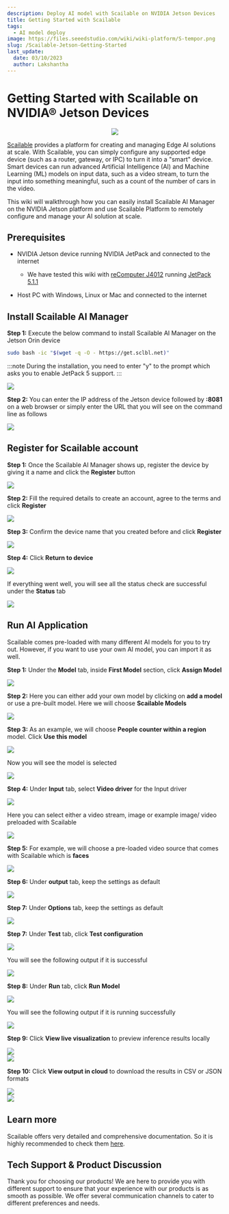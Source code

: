 ```yaml
---
description: Deploy AI model with Scailable on NVIDIA Jetson Devices
title: Getting Started with Scailable
tags:
  - AI model deploy
image: https://files.seeedstudio.com/wiki/wiki-platform/S-tempor.png
slug: /Scailable-Jetson-Getting-Started
last_update:
  date: 03/10/2023
  author: Lakshantha
---
```


# Getting Started with Scailable on NVIDIA® Jetson Devices

<div align="center"><img width="{1000}" src="https://files.seeedstudio.com/wiki/Scailable/wiki-thumb.gif" /></div>

[Scailable](https://scailable.net) provides a platform for creating and managing Edge AI solutions at scale. With Scailable, you can simply configure any supported edge device (such as a router, gateway, or IPC) to turn it into a "smart" device. Smart devices can run advanced Artificial Intelligence (AI) and Machine Learning (ML) models on input data, such as a video stream, to turn the input into something meaningful, such as a count of the number of cars in the video.

This wiki will walkthrough how you can easily install Scailable AI Manager on the NVIDIA Jetson platform and use Scailable Platform to remotely configure and manage your AI solution at scale.

## Prerequisites

- NVIDIA Jetson device running NVIDIA JetPack and connected to the internet

  - We have tested this wiki with [reComputer J4012](https://www.seeedstudio.com/reComputer-J4012-p-5586.html) running [JetPack 5.1.1](https://developer.nvidia.com/embedded/jetpack-sdk-511)
- Host PC with Windows, Linux or Mac and connected to the internet

## Install Scailable AI Manager

**Step 1:** Execute the below command to install Scailable AI Manager on the Jetson Orin device 

```sh
sudo bash -ic "$(wget -q -O - https://get.sclbl.net)"
```

:::note
During the installation, you need to enter "y" to the prompt which asks you to enable JetPack 5 support.
:::

<div style={{textAlign:'center'}}><img src="https://files.seeedstudio.com/wiki/Scailable/2.jpg
" style={{width:800, height:'auto'}}/></div>

**Step 2:** You can enter the IP address of the Jetson device followed by **:8081** on a web browser or simply enter the URL that you will see on the command line as follows

<div style={{textAlign:'center'}}><img src="https://files.seeedstudio.com/wiki/Scailable/4.jpg
" style={{width:800, height:'auto'}}/></div>

## Register for Scailable account

**Step 1:** Once the Scailable AI Manager shows up, register the device by giving it a name and click the **Register** button

<div style={{textAlign:'center'}}><img src="https://files.seeedstudio.com/wiki/Scailable/1.jpg
" style={{width:1000, height:'auto'}}/></div>

**Step 2:** Fill the required details to create an account, agree to the terms and click **Register**

<div style={{textAlign:'center'}}><img src="https://files.seeedstudio.com/wiki/Scailable/5.jpg
" style={{width:750, height:'auto'}}/></div>

**Step 3:** Confirm the device name that you created before and click **Register**

<div style={{textAlign:'center'}}><img src="https://files.seeedstudio.com/wiki/Scailable/6.jpg
" style={{width:750, height:'auto'}}/></div>

**Step 4:** Click **Return to device**

<div style={{textAlign:'center'}}><img src="https://files.seeedstudio.com/wiki/Scailable/7.jpg
" style={{width:650, height:'auto'}}/></div>

If everything went well, you will see all the status check are successful under the **Status** tab

<div style={{textAlign:'center'}}><img src="https://files.seeedstudio.com/wiki/Scailable/8.jpg
" style={{width:850, height:'auto'}}/></div>

## Run AI Application

Scailable comes pre-loaded with many different AI models for you to try out. However, if you want to use your own AI model, you can import it as well.

**Step 1:** Under the **Model** tab, inside **First Model** section, click **Assign Model**

<div style={{textAlign:'center'}}><img src="https://files.seeedstudio.com/wiki/Scailable/9.jpg
" style={{width:750, height:'auto'}}/></div>

**Step 2:** Here you can either add your own model by clicking on **add a model** or use a pre-built model. Here we will choose **Scailable Models**

<div style={{textAlign:'center'}}><img src="https://files.seeedstudio.com/wiki/Scailable/10.jpg
" style={{width:900, height:'auto'}}/></div>

**Step 3:** As an example, we will choose **People counter within a region** model. Click **Use this model**

<div style={{textAlign:'center'}}><img src="https://files.seeedstudio.com/wiki/Scailable/12.png
" style={{width:800, height:'auto'}}/></div>

Now you will see the model is selected

<div style={{textAlign:'center'}}><img src="https://files.seeedstudio.com/wiki/Scailable/13.png
" style={{width:750, height:'auto'}}/></div>

**Step 4:** Under **Input** tab, select **Video driver** for the Input driver

<div style={{textAlign:'center'}}><img src="https://files.seeedstudio.com/wiki/Scailable/14.png
" style={{width:800, height:'auto'}}/></div>

Here you can select either a video stream, image or example image/ video preloaded with Scailable

<div style={{textAlign:'center'}}><img src="https://files.seeedstudio.com/wiki/Scailable/16.png
" style={{width:800, height:'auto'}}/></div>

**Step 5:** For example, we will choose a pre-loaded video source that comes with Scailable which is **faces**

<div style={{textAlign:'center'}}><img src="https://files.seeedstudio.com/wiki/Scailable/15.jpg
" style={{width:800, height:'auto'}}/></div>

**Step 6:** Under **output** tab, keep the settings as default

<div style={{textAlign:'center'}}><img src="https://files.seeedstudio.com/wiki/Scailable/17.png
" style={{width:800, height:'auto'}}/></div>

**Step 7:** Under **Options** tab, keep the settings as default

<div style={{textAlign:'center'}}><img src="https://files.seeedstudio.com/wiki/Scailable/18.png
" style={{width:800, height:'auto'}}/></div>

**Step 7:** Under **Test** tab, click **Test configuration**

<div style={{textAlign:'center'}}><img src="https://files.seeedstudio.com/wiki/Scailable/19.png
" style={{width:800, height:'auto'}}/></div>

You will see the following output if it is successful

<div style={{textAlign:'center'}}><img src="https://files.seeedstudio.com/wiki/Scailable/20.png
" style={{width:800, height:'auto'}}/></div>

**Step 8:** Under **Run** tab, click **Run Model**

<div style={{textAlign:'center'}}><img src="https://files.seeedstudio.com/wiki/Scailable/21.png
" style={{width:800, height:'auto'}}/></div>

You will see the following output if it is running successfully

<div style={{textAlign:'center'}}><img src="https://files.seeedstudio.com/wiki/Scailable/22.png
" style={{width:800, height:'auto'}}/></div>

**Step 9:** Click **View live visualization** to preview inference results locally 

<div style={{textAlign:'center'}}><img src="https://files.seeedstudio.com/wiki/Scailable/23.png
" style={{width:800, height:'auto'}}/></div>

<div style={{textAlign:'center'}}><img src="https://files.seeedstudio.com/wiki/Scailable/25.png
" style={{width:800, height:'auto'}}/></div>

**Step 10:** Click **View output in cloud** to download the results in CSV or JSON formats

<div style={{textAlign:'center'}}><img src="https://files.seeedstudio.com/wiki/Scailable/26.png
" style={{width:800, height:'auto'}}/></div>

<div style={{textAlign:'center'}}><img src="https://files.seeedstudio.com/wiki/Scailable/27.png
" style={{width:800, height:'auto'}}/></div>

## Learn more 

Scailable offers very detailed and comprehensive documentation. So it is highly recommended to check them [here](https://docs.scailable.net).

## Tech Support & Product Discussion

Thank you for choosing our products! We are here to provide you with different support to ensure that your experience with our products is as smooth as possible. We offer several communication channels to cater to different preferences and needs.

<div class="button_tech_support_container">
<a href="https://forum.seeedstudio.com/" class="button_forum"></a> 
<a href="https://www.seeedstudio.com/contacts" class="button_email"></a>
</div>

<div class="button_tech_support_container">
<a href="https://discord.gg/eWkprNDMU7" class="button_discord"></a> 
<a href="https://github.com/Seeed-Studio/wiki-documents/discussions/69" class="button_discussion"></a>
</div>